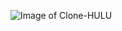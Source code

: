 ![Image of Clone-HULU](https://raw.githubusercontent.com/avishka964/hulu-website-clone/master/Screenshot.png)
